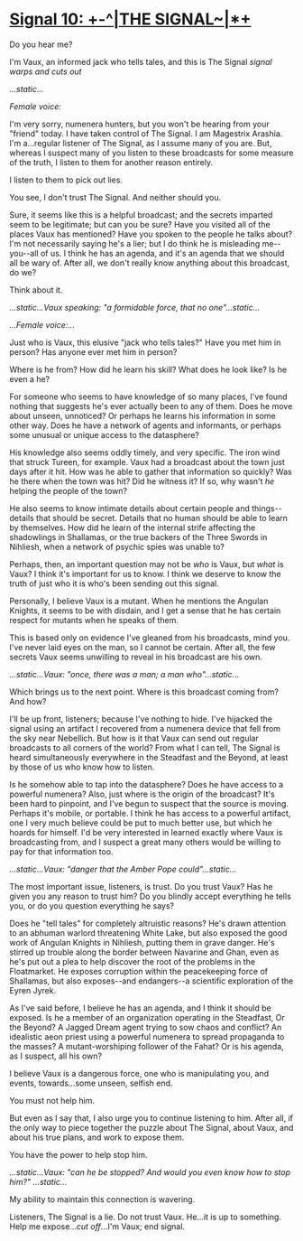 # [Signal 10: +-^|THE SIGNAL~|*+](http://numenerathesignal.blogspot.com/2013/11/signal-10-signal.html)

Do you hear me?

I'm Vaux, an informed jack who tells tales, and this is The Signal *signal warps 
and cuts out*

*...static...*

*Female voice:*

I'm very sorry, numenera hunters, but you won't be hearing from your "friend"
today. I have taken control of The Signal. I am Magestrix Arashia. I'm a...regular
listener of The Signal, as I assume many of you are. But, whereas I suspect many
of you listen to these broadcasts for some measure of the truth, I listen to
them for another reason entirely.

I listen to them to pick out lies.

You see, I don't trust The Signal. And neither should you.

Sure, it seems like this is a helpful broadcast; and the secrets imparted seem
to be legitimate; but can you be sure? Have you visited all of the places Vaux
has mentioned? Have you spoken to the people he talks about? I'm not necessarily
saying he's a lier; but I do think he is misleading me--you--all of us. I think
he has an agenda, and it's an agenda that we should all be wary of. After all,
we don't really know anything about this broadcast, do we?

Think about it.

*...static...Vaux speaking: "a formidable force, that no one"...static...*

*...Female voice:...*

Just who is Vaux, this elusive "jack who tells tales?" Have you met him in
person? Has anyone ever met him in person?

Where is he from? How did he learn his skill? What does he look like? Is he even
a he?

For someone who seems to have knowledge of so many places, I've found nothing
that suggests he's ever actually been to any of them. Does he move about unseen,
unnoticed? Or perhaps he learns his information in some other way. Does he have
a network of agents and informants, or perhaps some unusual or unique access to
the datasphere?

His knowledge also seems oddly timely, and very specific. The iron wind that
struck Tureen, for example. Vaux had a broadcast about the town just days after
it hit. How was he able to gather that information so quickly? Was he there when
the town was hit? Did he witness it? If so, why wasn't *he* helping the people
of the town?

He also seems to know intimate details about certain people and things--details
that should be secret. Details that no human should be able to learn by
themselves. How did he learn of the internal strife affecting the shadowlings
in Shallamas, or the true backers of the Three Swords in Nihliesh, when a
network of psychic spies was unable to?

Perhaps, then, an important question may not be *who* is Vaux, but *what* is
Vaux? I think it's important for us to know. I think we deserve to know the
truth of just who it is who's been sending out this signal.

Personally, I believe Vaux is a mutant. When he mentions the Angulan Knights, it
seems to be with disdain, and I get a sense that he has certain respect for
mutants when he speaks of them.

This is based only on evidence I've gleaned from his broadcasts, mind you. I've
never laid eyes on the man, so I cannot be certain. After all, the few secrets
Vaux seems unwilling to reveal in his broadcast are his own.

*...static...Vaux: "once, there was a man; a man who"...static...*

Which brings us to the next point. Where is this broadcast coming from? And how?

I'll be up front, listeners; because I've nothing to hide. I've hijacked the
signal using an artifact I recovered from a numenera device that fell from the
sky near Nebellich. But how is it that Vaux can send out regular broadcasts to
all corners of the world? From what I can tell, The Signal is heard
simultaneously everywhere in the Steadfast and the Beyond, at least by those of
us who know how to listen.

Is he somehow able to tap into the datasphere? Does he have access to a powerful
numenera? Also, just where is the origin of the broadcast? It's been hard to
pinpoint, and I've begun to suspect that the source is moving. Perhaps it's
mobile, or portable. I think he has access to a powerful artifact, one I very
much believe could be put to much better use, but which he hoards for himself.
I'd be very interested in learned exactly where Vaux is broadcasting from, and I
suspect a great many others would be willing to pay for that information too.

*...static...Vaux: "danger that the Amber Pope could"...static...*

The most important issue, listeners, is trust. Do you trust Vaux? Has he given
you any reason to trust him? Do you blindly accept everything he tells you, or
do you question everything he says?

Does he "tell tales" for completely altruistic reasons? He's drawn attention to
an abhuman warlord threatening White Lake, but also exposed the good work of
Angulan Knights in Nihliesh, putting them in grave danger. He's stirred up
trouble along the border between Navarine and Ghan, even as he's put out a plea
to help discover the root of the problems in the Floatmarket. He exposes
corruption within the peacekeeping force of Shallamas, but also exposes--and
endangers--a scientific exploration of the Eyren Jyrek.

As I've said before, I believe he has an agenda, and I think it should be
exposed. Is he a member of an organization operating in the Steadfast, Or the
Beyond? A Jagged Dream agent trying to sow chaos and conflict? An idealistic
aeon priest using a powerful numenera to spread propaganda to the masses? A
mutant-worshiping follower of the Fahat? Or is his agenda, as I suspect, all his
own?

I believe Vaux is a dangerous force, one who is manipulating you, and events,
towards...some unseen, selfish end.

You must not help him.

But even as I say that, I also urge you to continue listening to him. After all,
if the only way to piece together the puzzle about The Signal, about Vaux, and
about his true plans, and work to expose them.

You have the power to help stop him.

*...static...Vaux: "can he be stopped? And would you even know how to stop him?"
...static...*

My ability to maintain this connection is wavering.

Listeners, The Signal is a lie. Do not trust Vaux. He...it is up to something.
Help me expose...*cut off*...I'm Vaux; end signal.